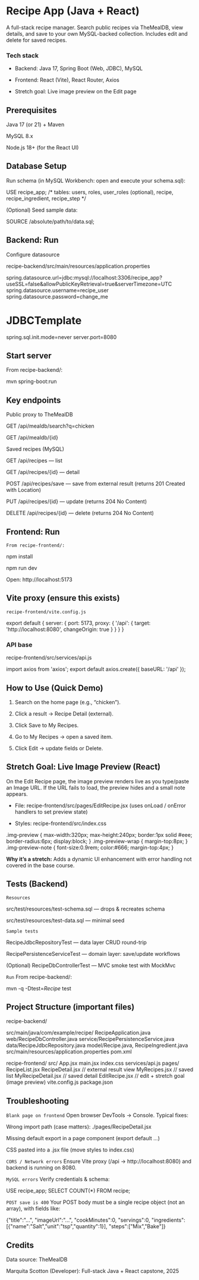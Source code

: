 # Recipe App (Java + React)

A full-stack recipe manager. Search public recipes via TheMealDB, view details, and save to your own MySQL-backed collection. Includes edit and delete for saved recipes.

### Tech stack

* Backend: Java 17, Spring Boot (Web, JDBC), MySQL

* Frontend: React (Vite), React Router, Axios

* Stretch goal: Live image preview on the Edit page

## Prerequisites

Java 17 (or 21) + Maven

MySQL 8.x

Node.js 18+ (for the React UI)

## Database Setup


Run schema (in MySQL Workbench: open and execute your schema.sql):

USE recipe_app;
/* tables: users, roles, user_roles (optional), recipe, recipe_ingredient, recipe_step */


(Optional) Seed sample data:

SOURCE /absolute/path/to/data.sql;

## Backend: Run

Configure datasource

recipe-backend/src/main/resources/application.properties

spring.datasource.url=jdbc:mysql://localhost:3306/recipe_app?useSSL=false&allowPublicKeyRetrieval=true&serverTimezone=UTC
spring.datasource.username=recipe_user
spring.datasource.password=change_me

# JDBCTemplate
spring.sql.init.mode=never
server.port=8080

## Start server

From recipe-backend/:

mvn spring-boot:run

## Key endpoints

Public proxy to TheMealDB

GET /api/mealdb/search?q=chicken

GET /api/mealdb/{id}

Saved recipes (MySQL)

GET /api/recipes — list

GET /api/recipes/{id} — detail

POST /api/recipes/save — save from external result (returns 201 Created with Location)

PUT /api/recipes/{id} — update (returns 204 No Content)

DELETE /api/recipes/{id} — delete (returns 204 No Content)

## Frontend: Run

```From recipe-frontend/:```

npm install

npm run dev


Open: http://localhost:5173

## Vite proxy (ensure this exists)

```recipe-frontend/vite.config.js```

export default {
server: {
port: 5173,
proxy: { '/api': { target: 'http://localhost:8080', changeOrigin: true } }
}
}

### API base

recipe-frontend/src/services/api.js

import axios from 'axios';
export default axios.create({ baseURL: '/api' });

## How to Use (Quick Demo)

1. Search on the home page (e.g., “chicken”).

3. Click a result → Recipe Detail (external).

5. Click Save to My Recipes.

7. Go to My Recipes → open a saved item.

9. Click Edit → update fields or Delete.

## Stretch Goal: Live Image Preview (React)

On the Edit Recipe page, the image preview renders live as you type/paste an Image URL. If the URL fails to load, the preview hides and a small note appears.

* File: recipe-frontend/src/pages/EditRecipe.jsx
 (uses onLoad / onError handlers to set preview state)

* Styles: recipe-frontend/src/index.css

.img-preview { max-width:320px; max-height:240px; border:1px solid #eee; border-radius:6px; display:block; }
.img-preview-wrap { margin-top:8px; }
.img-preview-note { font-size:0.9rem; color:#666; margin-top:4px; }


**Why it’s a stretch:** Adds a dynamic UI enhancement with error handling not covered in the base course.

## Tests (Backend)

```Resources```

src/test/resources/test-schema.sql — drops & recreates schema

src/test/resources/test-data.sql — minimal seed

```Sample tests```

RecipeJdbcRepositoryTest — data layer CRUD round-trip

RecipePersistenceServiceTest — domain layer: save/update workflows

(Optional) RecipeDbControllerTest — MVC smoke test with MockMvc

```Run```
From recipe-backend/:

mvn -q -Dtest=*Recipe* test

## Project Structure (important files)

recipe-backend/

src/main/java/com/example/recipe/
RecipeApplication.java
web/RecipeDbController.java
service/RecipePersistenceService.java
data/RecipeJdbcRepository.java
model/Recipe.java, RecipeIngredient.java
src/main/resources/application.properties
pom.xml

recipe-frontend/
src/
App.jsx
main.jsx
index.css
services/api.js
pages/
RecipeList.jsx
RecipeDetail.jsx          // external result view
MyRecipes.jsx             // saved list
MyRecipeDetail.jsx        // saved detail
EditRecipe.jsx            // edit + stretch goal (image preview)
vite.config.js
package.json

## Troubleshooting

```Blank page on frontend```
Open browser DevTools → Console. Typical fixes:

Wrong import path (case matters): ./pages/RecipeDetail.jsx

Missing default export in a page component (export default …)

CSS pasted into a .jsx file (move styles to index.css)

```CORS / Network errors```
Ensure Vite proxy (/api → http://localhost:8080) and backend is running on 8080.

```MySQL errors```
Verify credentials & schema:

USE recipe_app;
SELECT COUNT(*) FROM recipe;


```POST save is 400```
Your POST body must be a single recipe object (not an array), with fields like:

{"title":"...", "imageUrl":"...", "cookMinutes":0, "servings":0,
"ingredients":[{"name":"Salt","unit":"tsp","quantity":1}],
"steps":["Mix","Bake"]}


## Credits

Data source: TheMealDB

Marquita Scotton (Developer): Full-stack Java + React capstone, 2025
